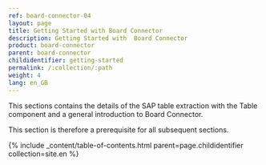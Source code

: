 ```yaml
---
ref: board-connector-04
layout: page
title: Getting Started with Board Connector
description: Getting Started with  Board Connector
product: board-connector
parent: board-connector
childidentifier: getting-started
permalink: /:collection/:path
weight: 4
lang: en_GB
---
```


This sections contains the details of the SAP table extraction with the Table component and a general introduction to Board Connector.

This section is therefore a prerequisite for all subsequent sections.

{% include _content/table-of-contents.html parent=page.childidentifier collection=site.en %}
